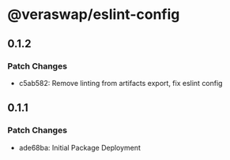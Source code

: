 # @veraswap/eslint-config

## 0.1.2

### Patch Changes

- c5ab582: Remove linting from artifacts export, fix eslint config

## 0.1.1

### Patch Changes

- ade68ba: Initial Package Deployment
